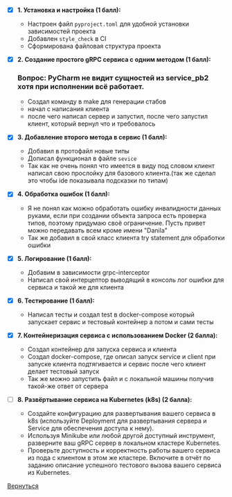 - [X] **1. Установка и настройка (1 балл):**

  - Настроен файл `pyproject.toml` для удобной установки зависимостей проекта
  - Добавлен `style_check` в СI 
  - Сформирована файловая структура проекта

- [X] **2. Создание простого gRPC сервиса с одним методом (1 балл):**
  ### Вопрос: PyCharm не видит сущностей из service_pb2 хотя при исполнении всё работает.
  - Создал команду в make для генерации стабов
  - начал с написания клиента
  - после чего написал сервер и запустил, после чего запустил клиент, который вернул что и требовалось

- [X] **3. Добавление второго метода в сервис (1 балл):**

  - Добавил в протофайл новые типы
  - Дописал функционал в файле `sevice`
  - Так как не очень понял что имеется в виду под словом клиент написал свою прослойку для базового клиента.(так же сделал это чтобы ide показывала подсказки по типам)
  
- [X] **4. Обработка ошибок (1 балл):**
  - Я не понял как можно обработать ошибку инвалидности данных руками, если при создании объекта запроса есть проверка типов, поэтому придумаю своё ограничение. Пусть привет можно передавать всем кроме имени "Danila"
  - Так же добавил в свой класс клиента try statement для обработки ошибки

- [X] **5. Логирование (1 балл):**

  - Добавим в зависимости grpc-interceptor
  - Написал свой интерцептор выводящий в консоль лог ошибки для сервиса и такой же для клиента

- [X] **6. Тестирование (1 балл):**

  - Написал тесты и создал test в docker-compose который запускает сервис и тестовый контейнер а потом и сами тесты

- [X] **7. Контейнеризация сервиса с использованием Docker (2 балла):**

  - Создал контейнер для запуска сервиса и клиента
  - Создал docker-compose, где описал запуск service и client при запуске клиента подтягивается и сервис после чего клиент делает тестовый запуск
  - Так же можно запустить файл и с локальной машины получив такой-же ответ от сервера

- [ ] **8. Развёртывание сервиса на Kubernetes (k8s) (2 балла):**

  - Создайте конфигурацию для развертывания вашего сервиса в k8s (используйте Deployment для развертывания сервера и
    Service для обеспечения доступа к нему).
  - Используя Minikube или любой другой доступный инструмент, разверните ваш gRPC сервер в локальном кластере Kubernetes.
  - Проверьте доступность и корректность работы вашего сервиса из пода с клиентом в этом же кластере. Включите в отчёт по
    заданию описание успешного тестового вызова вашего сервиса из Kubernetes.

[Вернуться][main]

[main]: ../../README.md "содержание"
